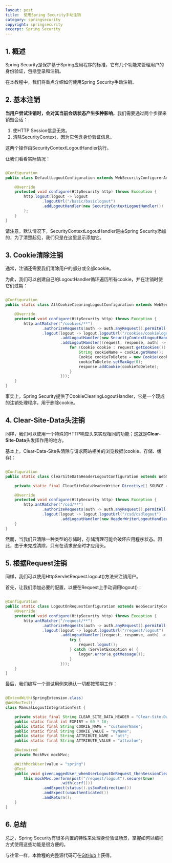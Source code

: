 ```yaml
---
layout: post
title:  使用Spring Security手动注销
category: springsecurity
copyright: springsecurity
excerpt: Spring Security
---
```


## 1. 概述

Spring Security是保护基于Spring应用程序的标准，它有几个功能来管理用户的身份验证，包括登录和注销。

在本教程中，我们将重点介绍如何使用Spring Security手动注销。

## 2. 基本注销

**当用户尝试注销时，会对其当前会话状态产生多种影响**。我们需要通过两个步骤来销毁会话：

1. 使HTTP Session信息无效。
2. 清除SecurityContext，因为它包含身份验证信息。

这两个操作由SecurityContextLogoutHandler执行。

让我们看看实际情况：

```java

@Configuration
public class DefaultLogoutConfiguration extends WebSecurityConfigurerAdapter {

    @Override
    protected void configure(HttpSecurity http) throws Exception {
        http.logout(logout -> logout
                .logoutUrl("/basic/basiclogout")
                .addLogoutHandler(new SecurityContextLogoutHandler())
        );
    }
}
```

请注意，默认情况下，SecurityContextLogoutHandler是由Spring Security添加的，为了清楚起见，我们只是在这里显示添加它。

## 3. Cookie清除注销

通常，注销还需要我们清除用户的部分或全部cookie。

为此，我们可以创建自己的LogoutHandler循环遍历所有cookie，并在注销时使它们过期：

```java

@Configuration
public static class AllCookieClearingLogoutConfiguration extends WebSecurityConfigurerAdapter {

    @Override
    protected void configure(HttpSecurity http) throws Exception {
        http.antMatcher("/cookies/**")
                .authorizeRequests(auth -> auth.anyRequest().permitAll())
                .logout(logout -> logout.logoutUrl("/cookies/cookielogout")
                        .addLogoutHandler(new SecurityContextLogoutHandler())
                        .addLogoutHandler((request, response, auth) -> {
                            for (Cookie cookie : request.getCookies()) {
                                String cookieName = cookie.getName();
                                Cookie cookieToDelete = new Cookie(cookieName, null);
                                cookieToDelete.setMaxAge(0);
                                response.addCookie(cookieToDelete);
                            }
                        }));
    }
}
```

事实上，Spring Security提供了CookieClearingLogoutHandler，它是一个现成的注销处理程序，用于删除cookie。

## 4. Clear-Site-Data头注销

同样，我们可以使用一个特殊的HTTP响应头来实现相同的功能；这就是**Clear-Site-Data**头发挥作用的地方。

基本上，Clear-Data-Site头清除与请求网站相关的浏览数据(cookie、存储、缓存)：

```java

@Configuration
public static class ClearSiteDataHeaderLogoutConfiguration extends WebSecurityConfigurerAdapter {

    private static final ClearSiteDataHeaderWriter.Directive[] SOURCE = {CACHE, COOKIES, STORAGE, EXECUTION_CONTEXTS};

    @Override
    protected void configure(HttpSecurity http) throws Exception {
        http.antMatcher("/csd/**")
                .authorizeRequests(auth -> auth.anyRequest().permitAll())
                .logout(logout -> logout.logoutUrl("/csd/csdlogout")
                        .addLogoutHandler(new HeaderWriterLogoutHandler(new ClearSiteDataHeaderWriter(SOURCE))));
    }
}
```

然而，当我们只清除一种类型的存储时，存储清理可能会破坏应用程序状态。因此，由于未完成清除，只有在请求安全时才应用头。

## 5. 根据Request注销

同样，我们可以使用HttpServletRequest.logout()方法来注销用户。

首先，让我们添加必要的配置，以便在Request上手动调用logout()：

```java

@Configuration
public static class LogoutOnRequestConfiguration extends WebSecurityConfigurerAdapter {
    @Override
    protected void configure(HttpSecurity http) throws Exception {
        http.antMatcher("/request/**")
                .authorizeRequests(auth -> auth.anyRequest().permitAll())
                .logout(logout -> logout.logoutUrl("/request/logout")
                        .addLogoutHandler((request, response, auth) -> {
                            try {
                                request.logout();
                            } catch (ServletException e) {
                                logger.error(e.getMessage());
                            }
                        }));
    }
}
```

最后，我们编写一个测试用例来确认一切都按预期工作：

```java

@ExtendWith(SpringExtension.class)
@WebMvcTest()
class ManualLogoutIntegrationTest {

    private static final String CLEAR_SITE_DATA_HEADER = "Clear-Site-Data";
    public static final int EXPIRY = 60 * 10;
    public static final String COOKIE_NAME = "customerName";
    public static final String COOKIE_VALUE = "myName";
    public static final String ATTRIBUTE_NAME = "att";
    public static final String ATTRIBUTE_VALUE = "attvalue";

    @Autowired
    private MockMvc mockMvc;

    @WithMockUser(value = "spring")
    @Test
    public void givenLoggedUser_whenUserLogoutOnRequest_thenSessionCleared() throws Exception {
        this.mockMvc.perform(post("/request/logout").secure(true)
                        .with(csrf()))
                .andExpect(status().is3xxRedirection())
                .andExpect(unauthenticated())
                .andReturn();
    }
}
```

## 6. 总结

总之，Spring Security有很多内置的特性来处理身份验证场景，掌握如何以编程方式使用这些功能是很方便的。

与往常一样，本教程的完整源代码可在[GitHub](https://github.com/tuyucheng7/taketoday-tutorial4j/tree/master/spring-security-modules)上获得。